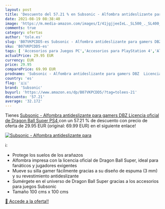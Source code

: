```yaml
---
layout: post
title: 'Descuento del 57.21 % en Subsonic - Alfombra antideslizante para '
date: 2021-08-19 08:38:40
image: 'https://m.media-amazon.com/images/I/41jgjjeeIeL._SL500_._SL400_.jpg'
comments: true
category: ofertas
author: 'tole.es'
slug: 'B07VKPCDD5-es Subsonic - Alfombra antideslizante para gamers DBZ...'
sku: 'B07VKPCDD5-es'
tags: [ 'Accesorios para Juegos PC','Accesorios para PlayStation 4','Alfrombrillas de ratón para gamers para PC','Hardware y juegos para PlayStation 4','Juegos y Accesorios para PC','Videojuegos','ps4','subsonic', ]
actualPrice: 29.95 EUR
currency: EUR
price: 29.95
comparePrice: 69.99 EUR
prodname: 'Subsonic - Alfombra antideslizante para gamers DBZ  Licencia oficial de Dragon Ball Super  PS4 '
country: 'es'
flag: '🇪🇸'
brand: 'Subsonic'
buyurl: 'https://www.amazon.es/dp/B07VKPCDD5/?tag=tolees-21'
descuento: '57.21'
average: '32.172'
---
```


Tienes [Subsonic - Alfombra antideslizante para gamers DBZ  Licencia oficial de Dragon Ball Super  PS4 ](https://www.amazon.es/dp/B07VKPCDD5/?tag=tolees-21) con un 57.21 % de descuento con precio de oferta de 29.95 EUR (original: 69.99 EUR) en el siguiente enlace!

[![Subsonic - Alfombra antideslizante para ](https://m.media-amazon.com/images/I/41jgjjeeIeL._SL500_._SL400_.jpg)](https://www.amazon.es/dp/B07VKPCDD5/?tag=tolees-21)

ℹ️:

- Protege los suelos de los arañazos
- Alfombra impresa con la licencia oficial de Dragon Ball Super, ideal para fanáticos y jugadores exigentes
- Mueve su silla gamer fácilmente gracias a su diseño de espuma (3 mm) y su revestimiento antideslizante
- Sumérgete en el universo de Dragon Ball Super gracias a los accesorios para juegos Subsonic
- Tamaño 100 cms x 100 cms

[🛒 Accede a la oferta!!](https://www.amazon.es/dp/B07VKPCDD5/?tag=tolees-21)
